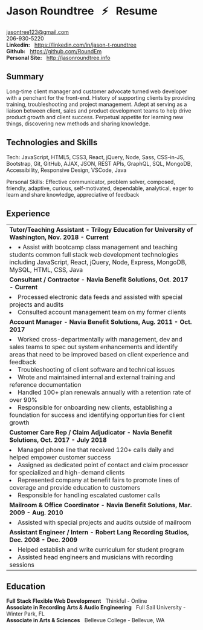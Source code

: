 # Jason Roundtree &nbsp; :zap: &nbsp; Resume
jasontree123@gmail.com  
206-930-5220  
__Linkedin:__ &nbsp; https://linkedin.com/in/jason-t-roundtree  
__Github:__ &nbsp; https://github.com/RoundEm  
__Personal Site:__ &nbsp; http://jasonroundtree.info

## Summary

Long-time client manager and customer advocate turned web developer with a penchant for the front-end. History of supporting clients by providing training, troubleshooting and project management. Adept at serving as a liaison between client, sales and product development teams to help drive product growth and client success. Perpetual appetite for learning new things, discovering new methods and sharing knowledge. 

## Technologies and Skills

Tech: JavaScript, HTML5, CSS3, React, jQuery, Node, Sass, CSS-in-JS, Bootstrap, Git, GitHub, AJAX, JSON, REST APIs, GraphQL, SQL, MongoDB, Accessibility, Responsive Design, VSCode, Java

Personal Skills: Effective communicator, problem solver, composed, friendly, adaptive, curious, self-motivated, dependable, analytical, eager to learn and share knowledge, appreciative of feedback

## Experience

<table>
  <tr>
    <td><strong>Tutor/Teaching Assistant - Trilogy Education for University of Washington, Nov. 2018 - Current</strong></td>
  </tr>
  <tr>
    <td>
      <li>▪	Assist with bootcamp class management and teaching students common full stack web development technologies including JavaScript, React, jQuery, Node, Express, MongoDB, MySQL, HTML, CSS, Java</li>
    </td>
  </tr>
  
  <tr>
    <td><strong>Consultant / Contractor - Navia Benefit Solutions, Oct. 2017 - Current</strong></td>
  </tr>
  <tr>
    <td>
      <li>Processed electronic data feeds and assisted with special projects and audits</li>
      <li>Consulted account management team on my former clients</li>
    </td>
  </tr>
  
  <tr>
    <td><strong>Account Manager - Navia Benefit Solutions, Aug. 2011 - Oct. 2017</strong></td>
  </tr>
  <tr>
    <td>
      <li>Worked cross-departmentally with management, dev and sales teams to spec out system enhancements and identify areas that need to be improved based on client experience and feedback</li>
      <li>Troubleshooting of client software and technical issues</li>
      <li>Wrote and maintained internal and external training and reference documentation</li>
      <li>Handled 100+ plan renewals annually with a retention rate of over 90%</li>
      <li>Responsible for onboarding new clients, establishing a foundation for success and identifying opportunities for client growth</li>
    </td>
  </tr>
  
  <tr>
    <td><strong>Customer Care Rep / Claim Adjudicator - Navia Benefit Solutions, Oct. 2017 - July 2018</strong></td>
  </tr>
  <tr>
    <td>
      <li>Managed phone line that received 120+ calls daily and helped empower customer success</li>
      <li>Assigned as dedicated point of contact and claim processor for specialized and high-demand clients</li>
      <li>Represented company at benefit fairs to promote lines of coverage and provide education to customers</li>
      <li>Responsible for handling escalated customer calls</li>
    </td>
  </tr>
  
  <tr>
    <td><strong>Mailroom & Office Coordinator - Navia Benefit Solutions, Mar. 2009 - Aug. 2010</strong></td>
  </tr>
  <tr>
    <td>
      <li>Assisted with special projects and audits outside of mailroom</li>
    </td>
  </tr>
  
  <tr>
    <td><strong>Assistant Engineer / Intern - Robert Lang Recording Studios, Dec. 2008 - Dec. 2009</strong></td>
  </tr>
  <tr>
    <td>
      <li>Helped establish and write curriculum for student program</li>
      <li>Assisted head engineers and musicians with recording sessions</li>
    </td>
  </tr>
   
</table>

## Education

__Full Stack Flexible Web Development__  &nbsp; Thinkful - Online  
__Associate in Recording Arts & Audio Engineering__  &nbsp; Full Sail University - Winter Park, FL  
__Associate in Arts & Sciences__  &nbsp; Bellevue College - Bellevue, WA
